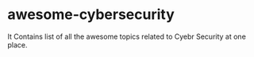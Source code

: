 # awesome-cybersecurity
It Contains list of all the awesome topics related to Cyebr Security at one place.
